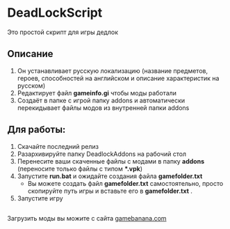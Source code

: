 # DeadLockScript 
Это простой скрипт для игры дедлок
## Описание
1. Он устанавливает русскую локализацию (название предметов, героев, способностей на английском и описание характеристик на русском)
2. Редактирует файл __gameinfo.gi__ чтобы моды работали
3. Создаёт в папке с игрой папку addons и автоматически перекидывает файлы модов из внутренней папки addons
## Для работы:
1. Cкачайте последний релиз
2. Разархивируйте папку DeadlockAddons на рабочий стол
3. Перенесите ваши скаченные файлы с модами в папку **addons** (переносите только файлы с типом __*.vpk__)
4. Запустите **run.bat** и ожидайте создания файла **gamefolder.txt**
   * Вы можете создать файл **gamefolder.txt** самостоятельно, просто скопируйте путь игры и вставьте его в **gamefolder.txt** .
6. Запустите игру
##
Загрузить моды вы можите с сайта  [gamebanana.com](https://gamebanana.com/games/20948)

